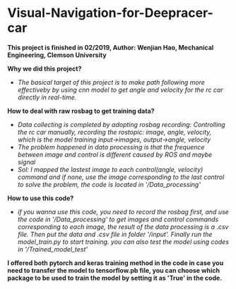 # Visual-Navigation-for-Deepracer-car

**This project is finished in 02/2019, Author: Wenjian Hao, Mechanical Engineering, Clemson University** <br />

__Why we did this project?__ <br />
- *The basical target of this project is to make path following more effectiveby by using cnn model to get angle and velocity for the rc car directly in real-time.*

__How to deal with raw rosbag to get training data?__<br />
- *Data collecting is completed by adopting rosbag recording: Controlling the rc car manually, recording the rostopic: image, angle, velocity, which is the model training input->images, output->angle, velocity*<br />
- *The problem happened in data processing is that the frequence between image and control is different caused by ROS and maybe signal*<br />
- *Sol: I mapped the lastest image to each control(angle, velocity) command and if none, use the image corresponding to the last control to solve the problem, the code is located in '/Data_processing'*

__How to use this code?__<br />
- *if you wanna use this code, you need to record the rosbag first, and use the code in '/Data_processing' to get images and control commands corresponding to each image, the result of the data processing is a .csv file. Then put the data and .csv file in folder '/input'. Finally run the model_train.py to start training. you can also test the model using codes in '/Trained_model_test'*

__I offered both pytorch and keras training method in the code in case you need to transfer the model to tensorflow.pb file, you can choose which package to be used to train the model by setting it as 'True' in the code.__
